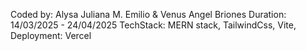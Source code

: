 Coded by: Alysa Juliana M. Emilio & Venus Angel Briones
Duration: 14/03/2025  - 24/04/2025
TechStack: MERN stack, TailwindCss, Vite, Deployment: Vercel
